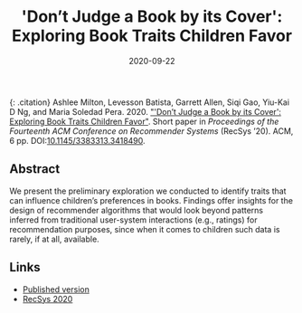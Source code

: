 ﻿---
title: "'Don’t Judge a Book by its Cover': Exploring Book Traits Children Favor"
date: 2020-09-22
project: kid-rec
type: paper
doi: 10.1145/3383313.3418490
---

{: .citation}
Ashlee Milton, Levesson Batista, Garrett Allen, Siqi Gao, Yiu-Kai D Ng, and Maria Soledad Pera. 2020. ["'Don’t Judge a Book by its Cover': Exploring Book Traits Children Favor"](#). Short paper in <cite>Proceedings of the Fourteenth ACM Conference on Recommender Systems</cite> (RecSys ’20). ACM, 6 pp. DOI:[10.1145/3383313.3418490](https://doi.org/10.1145/3383313.3418490).

## Abstract

We present the preliminary exploration we conducted to identify traits that can influence children’s preferences in books. Findings offer insights for the design of recommender algorithms that would look beyond patterns inferred from traditional user-system interactions (e.g., ratings) for recommendation purposes, since when it comes to children such data is rarely, if at all, available.

## Links

* [Published version](https://dl.acm.org/doi/10.1145/3383313.3418490)
* [RecSys 2020](https://recsys.acm.org/recsys20/)